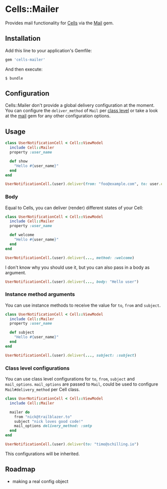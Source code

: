 # Cells::Mailer

Provides mail functionality for [Cells](https://github.com/apotonick/cells/) via the [Mail](https://github.com/mikel/mail) gem.

## Installation

Add this line to your application's Gemfile:

```ruby
gem 'cells-mailer'
```

And then execute:

    $ bundle

## Configuration

Cells::Mailer don't provide a global delivery configuration at the moment. 
You can configure the `deliver_method` of `Mail` per [class level](#class-level-configurations) or take a look 
at the [mail](https://github.com/mikel/mail) gem for any other configuration options.

## Usage

```ruby
class UserNotificationCell < Cell::ViewModel
  include Cell::Mailer
  property :user_name

  def show
    "Hello #{user_name}"
  end
end

UserNotificationCell.(user).deliver(from: "foo@example.com", to: user.email, subject: "Hello")
```

### Body

Equal to Cells, you can deliver (render) different states of your Cell:

```ruby
class UserNotificationCell < Cell::ViewModel
  include Cell::Mailer
  property :user_name

  def welcome
    "Hello #{user_name}"
  end
end

UserNotificationCell.(user).deliver(..., method: :welcome)
```

I don't know why you should use it, but you can also pass in a body as argument.

```ruby
UserNotificationCell.(user).deliver(..., body: "Hello user")
```

### Instance method arguments

You can use instance methods to receive the value for `to`, `from` and `subject`.

```ruby
class UserNotificationCell < Cell::ViewModel
  include Cell::Mailer
  property :user_name

  def subject
    "Hello #{user_name}"
  end
end

UserNotificationCell.(user).deliver(..., subject: :subject)
```

### Class level configurations

You can use class level configurations for `to`, `from`, `subject` and `mail_options`.
`mail_options` are passed to `Mail`, could be used to configure `Mail#delivery_method` per Cell class.

```ruby
class UserNotificationCell < Cell::ViewModel
  include Cell::Mailer

  mailer do
    from "nick@trailblazer.to"
    subject "nick loves good code!"
    mail_options delivery_method: :smtp
  end
end

UserNotificationCell.(user).deliver(to: "timo@schilling.io")
```

This configurations will be inherited.

## Roadmap

* making a real config object
